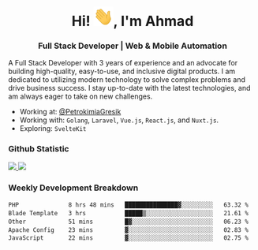 <h1 align="center">Hi! <img src="https://raw.githubusercontent.com/ABSphreak/ABSphreak/master/gifs/Hi.gif" width="40px" />, I'm Ahmad</h1>


<h3 align="center">Full Stack Developer | Web & Mobile Automation </h3>

A Full Stack Developer with 3 years of experience and an advocate for building high-quality, easy-to-use, and inclusive digital products. I am dedicated to utilizing modern technology to solve complex problems and drive business success. I stay up-to-date with the latest technologies, and am always eager to take on new challenges.


- Working at: [@PetrokimiaGresik](https://petrokimia-gresik.com)
- Working with: `Golang`, `Laravel`, `Vue.js`, `React.js`, and `Nuxt.js`.
- Exploring: `SvelteKit`

  
### Github Statistic
<p align="left">
<a href="https://github.com/ahmadlaiq97">
  <img height="180em" src="https://github-readme-stats-eight-theta.vercel.app/api?username=ahmadlaiq&show_icons=true&theme=algolia&include_all_commits=true&count_private=true"/>
  <img height="180em" src="https://github-readme-stats-eight-theta.vercel.app/api/top-langs/?username=ahmadlaiq&layout=compact&langs_count=8&theme=algolia"/>
</a>
</p>


### Weekly Development Breakdown
<!--START_SECTION:waka-->

```txt
PHP              8 hrs 48 mins   ███████████████▓░░░░░░░░░   63.32 %
Blade Template   3 hrs           █████▒░░░░░░░░░░░░░░░░░░░   21.61 %
Other            51 mins         █▓░░░░░░░░░░░░░░░░░░░░░░░   06.23 %
Apache Config    23 mins         ▓░░░░░░░░░░░░░░░░░░░░░░░░   02.83 %
JavaScript       22 mins         ▓░░░░░░░░░░░░░░░░░░░░░░░░   02.75 %
```

<!--END_SECTION:waka-->
